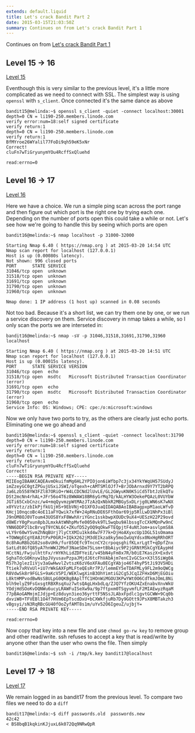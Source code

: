```yaml
---
extends: default.liquid
title: Let's crack Bandit Part 2
date: 2015-03-15T21:03:50Z
summary: Continues on from Let's crack Bandit Part 1
---
```


Continues on from [Let's crack Bandit Part 1](/posts/2015-03-13-lets-crack-bandit-part1/)

## Level 15 -&gt; 16

[Level 15](https://overthewire.org/wargames/bandit/bandit16.html)

Eventhough this is very similar to the previous level, it's a little more complicated as we need to connect with SSL. The simplest way is using `openssl` with `s_client`. Once connected it's the same dance as above

```sourceCode
bandit15@melinda:~$ openssl s_client -quiet -connect localhost:30001
depth=0 CN = li190-250.members.linode.com
verify error:num=18:self signed certificate
verify return:1
depth=0 CN = li190-250.members.linode.com
verify return:1
BfMYroe26WYalil77FoDi9qh59eK5xNr
Correct!
cluFn7wTiGryunymYOu4RcffSxQluehd

read:errno=0
```

## Level 16 -&gt; 17

[Level 16](https://overthewire.org/wargames/bandit/bandit17.html)

Here we have a choice. We run a simple ping scan across the port range and then figure out which port is the right one by trying each one. Depending on the number of ports open this could take a while or not. Let's see how we're going to handle this by seeing which ports are open

```sourceCode
bandit16@melinda:~$ nmap localhost -p 31000-32000

Starting Nmap 6.40 ( https://nmap.org ) at 2015-03-20 14:54 UTC
Nmap scan report for localhost (127.0.0.1)
Host is up (0.00080s latency).
Not shown: 996 closed ports
PORT      STATE SERVICE
31046/tcp open  unknown
31518/tcp open  unknown
31691/tcp open  unknown
31790/tcp open  unknown
31960/tcp open  unknown

Nmap done: 1 IP address (1 host up) scanned in 0.08 seconds
```

Not too bad. Because it's a short list, we can try them one by one, or we run a service discovery on them. Service discovery in nmap takes a while, so I only scan the ports we are interseted in:

```sourceCode
bandit16@melinda:~$ nmap -sV -p 31046,31518,31691,31790,31960 localhost

Starting Nmap 6.40 ( https://nmap.org ) at 2015-03-20 14:51 UTC
Nmap scan report for localhost (127.0.0.1)
Host is up (0.00015s latency).
PORT      STATE SERVICE VERSION
31046/tcp open  echo
31518/tcp open  msdtc   Microsoft Distributed Transaction Coordinator (error)
31691/tcp open  echo
31790/tcp open  msdtc   Microsoft Distributed Transaction Coordinator (error)
31960/tcp open  echo
Service Info: OS: Windows; CPE: cpe:/o:microsoft:windows
```

Now we only have two ports to try, as the others are clearly just echo ports. Eliminating one we go ahead and

```sourceCode
bandit16@melinda:~$ openssl s_client -quiet -connect localhost:31790
depth=0 CN = li190-250.members.linode.com
verify error:num=18:self signed certificate
verify return:1
depth=0 CN = li190-250.members.linode.com
verify return:1
cluFn7wTiGryunymYOu4RcffSxQluehd
Correct!
-----BEGIN RSA PRIVATE KEY-----
MIIEogIBAAKCAQEAvmOkuifmMg6HL2YPIOjon6iWfbp7c3jx34YkYWqUH57SUdyJ
imZzeyGC0gtZPGujUSxiJSWI/oTqexh+cAMTSMlOJf7+BrJObArnxd9Y7YT2bRPQ
Ja6Lzb558YW3FZl87ORiO+rW4LCDCNd2lUvLE/GL2GWyuKN0K5iCd5TbtJzEkQTu
DSt2mcNn4rhAL+JFr56o4T6z8WWAW18BR6yGrMq7Q/kALHYW3OekePQAzL0VUYbW
JGTi65CxbCnzc/w4+mqQyvmzpWtMAzJTzAzQxNbkR2MBGySxDLrjg0LWN6sK7wNX
x0YVztz/zbIkPjfkU1jHS+9EbVNj+D1XFOJuaQIDAQABAoIBABagpxpM1aoLWfvD
KHcj10nqcoBc4oE11aFYQwik7xfW+24pRNuDE6SFthOar69jp5RlLwD1NhPx3iBl
J9nOM8OJ0VToum43UOS8YxF8WwhXriYGnc1sskbwpXOUDc9uX4+UESzH22P29ovd
d8WErY0gPxun8pbJLmxkAtWNhpMvfe0050vk9TL5wqbu9AlbssgTcCXkMQnPw9nC
YNN6DDP2lbcBrvgT9YCNL6C+ZKufD52yOQ9qOkwFTEQpjtF4uNtJom+asvlpmS8A
vLY9r60wYSvmZhNqBUrj7lyCtXMIu1kkd4w7F77k+DjHoAXyxcUp1DGL51sOmama
+TOWWgECgYEA8JtPxP0GRJ+IQkX262jM3dEIkza8ky5moIwUqYdsx0NxHgRRhORT
8c8hAuRBb2G82so8vUHk/fur85OEfc9TncnCY2crpoqsghifKLxrLgtT+qDpfZnx
SatLdt8GfQ85yA7hnWWJ2MxF3NaeSDm75Lsm+tBbAiyc9P2jGRNtMSkCgYEAypHd
HCctNi/FwjulhttFx/rHYKhLidZDFYeiE/v45bN4yFm8x7R/b0iE7KaszX+Exdvt
SghaTdcG0Knyw1bpJVyusavPzpaJMjdJ6tcFhVAbAjm7enCIvGCSx+X3l5SiWg0A
R57hJglezIiVjv3aGwHwvlZvtszK6zV6oXFAu0ECgYAbjo46T4hyP5tJi93V5HDi
Ttiek7xRVxUl+iU7rWkGAXFpMLFteQEsRr7PJ/lemmEY5eTDAFMLy9FL2m9oQWCg
R8VdwSk8r9FGLS+9aKcV5PI/WEKlwgXinB3OhYimtiG2Cg5JCqIZFHxD6MjEGOiu
L8ktHMPvodBwNsSBULpG0QKBgBAplTfC1HOnWiMGOU3KPwYWt0O6CdTkmJOmL8Ni
blh9elyZ9FsGxsgtRBXRsqXuz7wtsQAgLHxbdLq/ZJQ7YfzOKU4ZxEnabvXnvWkU
YOdjHdSOoKvDQNWu6ucyLRAWFuISeXw9a/9p7ftpxm0TSgyvmfLF2MIAEwyzRqaM
77pBAoGAMmjmIJdjp+Ez8duyn3ieo36yrttF5NSsJLAbxFpdlc1gvtGCWW+9Cq0b
dxviW8+TFVEBl1O4f7HVm6EpTscdDxU+bCXWkfjuRb7Dy9GOtt9JPsX8MBTakzh3
vBgsyi/sN3RqRBcGU40fOoZyfAMT8s1m/uYv52O6IgeuZ/ujbjY=
-----END RSA PRIVATE KEY-----

read:errno=0
```

Now copy that key into a new file and use `chmod go-rw key` to remove group and other read/write. ssh refuses to accept a key that is read/write by anyone other than the user who owns the file. Then simply

```sourceCode
bandit16@melinda:~$ ssh -i /tmp/k.key bandit17@localhost
```

## Level 17 -&gt; 18

[Level 17](https://overthewire.org/wargames/bandit/bandit18.html)

We remain logged in as bandit17 from the previous level. To compare two files we need to do a `diff`

```sourceCode
bandit17@melinda:~$ diff passwords.old  passwords.new
42c42
< BS8bqB1kqkinKJjuxL6k072Qq9NRwQpR
```
